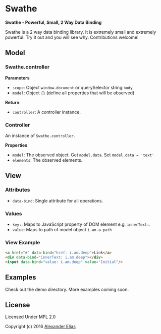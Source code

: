 # Swathe #
**Swathe - Powerful, Small, 2 Way Data Binding**

Swathe is a 2 way data binding library. It is extremely small and extremely powerful. Try it out and you will see why. Contributions welcome!

## Model ##
### Swathe.controller ###
**Parameters**
- `scope`: Object `window.document` or querySelector string `body`
- `model`: Object `{}` (define all properties that will be observed)

**Return**
- `controller`: A controller instance.

### Controller ###
An instance of `Swathe.controller`.

**Properties**
- `model`: The observed object. Get `model.data`. Set `model.data = 'text'`
- `elements`: The observed elements.

## View ##
### Attributes ###
- `data-bind`: Single attribute for all operations.

### Values ###
- `key:`: Maps to JavaScript property of DOM element e.g. `innerText:`.
- `value`: Maps to path of model object `i.am.a.path`

### View Example ###
```HTML
<a href="#" data-bind="href: i.am.deep">Link</a>
<div data-bind="innerText: i.am.deep"></div>
<input data-bind="value: i.am.deep" value="Initial"/>
```

## Examples ##
Check out the demo directory. More examples coming soon.

## License ##
Licensed Under MPL 2.0

Copyright (c) 2016 [Alexander Elias](https://github.com/AlexanderElias/)
